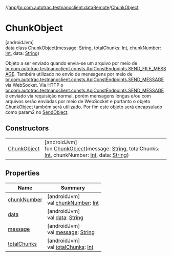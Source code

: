//[app](../../../index.md)/[br.com.autotrac.testnanoclient.dataRemote](../index.md)/[ChunkObject](index.md)

# ChunkObject

[androidJvm]\
data class [ChunkObject](index.md)(message: [String](https://kotlinlang.org/api/latest/jvm/stdlib/kotlin/-string/index.html), totalChunks: [Int](https://kotlinlang.org/api/latest/jvm/stdlib/kotlin/-int/index.html), chunkNumber: [Int](https://kotlinlang.org/api/latest/jvm/stdlib/kotlin/-int/index.html), data: [String](https://kotlinlang.org/api/latest/jvm/stdlib/kotlin/-string/index.html))

Objeto a ser enviado quando envia-se um arquivo por meio de [br.com.autotrac.testnanoclient.consts.ApiConstEndpoints.SEND_FILE_MESSAGE](../../br.com.autotrac.testnanoclient.consts/-api-const-endpoints/-companion/-s-e-n-d_-f-i-l-e_-m-e-s-s-a-g-e.md). Também utilizado no envio de mensagens por meio de [br.com.autotrac.testnanoclient.consts.ApiConstEndpoints.SEND_MESSAGE](../../br.com.autotrac.testnanoclient.consts/-api-const-endpoints/-companion/-s-e-n-d_-m-e-s-s-a-g-e.md) via WebSocket. Via HTTP o [br.com.autotrac.testnanoclient.consts.ApiConstEndpoints.SEND_MESSAGE](../../br.com.autotrac.testnanoclient.consts/-api-const-endpoints/-companion/-s-e-n-d_-m-e-s-s-a-g-e.md) é enviado via requisição normal, porém mensagens longas e/ou com arquivos serão enviadas por meio de WebSocket e portanto o objeto [ChunkObject](index.md) também será utilizado. Por fim este objeto será encapsulado como param2 no [SendObject](../-send-object/index.md).

## Constructors

| | |
|---|---|
| [ChunkObject](-chunk-object.md) | [androidJvm]<br>fun [ChunkObject](-chunk-object.md)(message: [String](https://kotlinlang.org/api/latest/jvm/stdlib/kotlin/-string/index.html), totalChunks: [Int](https://kotlinlang.org/api/latest/jvm/stdlib/kotlin/-int/index.html), chunkNumber: [Int](https://kotlinlang.org/api/latest/jvm/stdlib/kotlin/-int/index.html), data: [String](https://kotlinlang.org/api/latest/jvm/stdlib/kotlin/-string/index.html)) |

## Properties

| Name | Summary |
|---|---|
| [chunkNumber](chunk-number.md) | [androidJvm]<br>val [chunkNumber](chunk-number.md): [Int](https://kotlinlang.org/api/latest/jvm/stdlib/kotlin/-int/index.html) |
| [data](data.md) | [androidJvm]<br>val [data](data.md): [String](https://kotlinlang.org/api/latest/jvm/stdlib/kotlin/-string/index.html) |
| [message](message.md) | [androidJvm]<br>val [message](message.md): [String](https://kotlinlang.org/api/latest/jvm/stdlib/kotlin/-string/index.html) |
| [totalChunks](total-chunks.md) | [androidJvm]<br>val [totalChunks](total-chunks.md): [Int](https://kotlinlang.org/api/latest/jvm/stdlib/kotlin/-int/index.html) |
